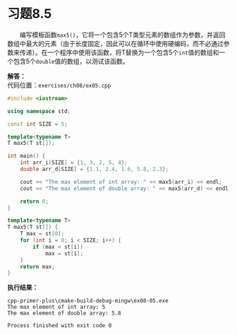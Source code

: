 # 习题8.5

&emsp;&emsp;编写模板函数`max5()`，它将一个包含5个T类型元素的数组作为参数，并返回数组中最大的元素（由于长度固定，因此可以在循环中使用硬编码，而不必通过参数来传递）。在一个程序中使用该函数，将T替换为一个包含5个`int`值的数组和一个包含5个`double`值的数组，以测试该函数。

**解答：**  
代码位置：`exercises/ch08/ex05.cpp`
```c++
#include <iostream>

using namespace std;

const int SIZE = 5;

template<typename T>
T max5(T st[]);

int main() {
    int arr_i[SIZE] = {1, 3, 2, 5, 4};
    double arr_d[SIZE] = {1.1, 2.4, 1.6, 5.8, 2.3};

    cout << "The max element of int array: " << max5(arr_i) << endl;
    cout << "The max element of double array: " << max5(arr_d) << endl;

    return 0;
}

template<typename T>
T max5(T st[]) {
    T max = st[0];
    for (int i = 0; i < SIZE; i++) {
        if (max < st[i])
            max = st[i];
    }
    return max;
}
```

**执行结果：**  
```
cpp-primer-plus\cmake-build-debug-mingw\ex08-05.exe
The max element of int array: 5
The max element of double array: 5.8

Process finished with exit code 0
```